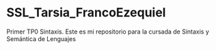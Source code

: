 # SSL_Tarsia_FrancoEzequiel
Primer TP0 Sintaxis. Este es mi repositorio para la cursada de Sintaxis y Semántica de Lenguajes
